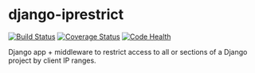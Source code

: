 django-iprestrict
=================
[![Build Status](https://travis-ci.org/whyflyru/django-iprestrict.png?branch=master)](https://travis-ci.org/whyflyru/django-iprestrict) [![Coverage Status](https://coveralls.io/repos/whyflyru/django-iprestrict/badge.png)](https://coveralls.io/r/whyflyru/django-iprestrict) [![Code Health](https://landscape.io/github/whyflyru/django-iprestrict/master/landscape.svg?style=flat)](https://landscape.io/github/whyflyru/django-iprestrict/master)

Django app + middleware to restrict access to all or sections of a Django project by client IP ranges.


